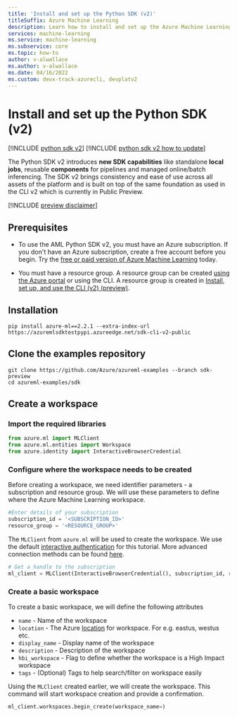 ```yaml
---
title: 'Install and set up the Python SDK (v2)'
titleSuffix: Azure Machine Learning
description: Learn how to install and set up the Azure Machine Learning Python SDK v2 
services: machine-learning
ms.service: machine-learning
ms.subservice: core
ms.topic: how-to
author: v-alwallace
ms.author: v-alwallace
ms.date: 04/16/2022
ms.custom: devx-track-azurecli, devplatv2
---
```


# Install and set up the Python SDK (v2)

[!INCLUDE [python sdk v2](../../includes/machine-learning-python-sdk-v2.md)]
[!INCLUDE [python sdk v2 how to update](../../includes/machine-learning-python-sdk-v2-update-note.md)]

 The Python SDK v2 introduces **new SDK capabilities** like standalone **local jobs**, reusable **components** for pipelines and managed online/batch inferencing. The SDK v2 brings consistency and ease of use across all assets of the platform and is built on top of the same foundation as used in the CLI v2 which is currently in Public Preview.


[!INCLUDE [preview disclaimer](../../includes/machine-learning-preview-generic-disclaimer.md)]

## Prerequisites

* To use the AML Python SDK v2, you must have an Azure subscription. If you don't have an Azure subscription, create a free account before you begin. Try the [free or paid version of Azure Machine Learning](https://azure.microsoft.com/free/) today.

* You must have a resource group. A resource group can be created [using the Azure portal](../azure-resource-manager/management/manage-resource-groups-portal.md) or using the CLI. A resource group is created in [Install, set up, and use the CLI (v2) (preview)](how-to-configure-cli.md).

## Installation

```terminal
pip install azure-ml==2.2.1 --extra-index-url  https://azuremlsdktestpypi.azureedge.net/sdk-cli-v2-public
```
## Clone the examples repository

```terminal 
git clone https://github.com/Azure/azureml-examples --branch sdk-preview
cd azureml-examples/sdk
``` 

## Create a workspace

### Import the required libraries
```python 
from azure.ml import MLClient
from azure.ml.entities import Workspace
from azure.identity import InteractiveBrowserCredential
``` 
### Configure where the workspace needs to be created
Before creating a workspace, we need identifier parameters - a subscription and resource group. We will use these parameters to define where the Azure Machine Learning workspace.

```python
#Enter details of your subscription
subscription_id = '<SUBSCRIPTION_ID>'
resource_group = '<RESOURCE_GROUP>'
```
The `MLClient` from `azure.ml` will be used to create the workspace. We use the default [interactive authentication](https://docs.microsoft.com/en-us/python/api/azure-identity/azure.identity.interactivebrowsercredential?view=azure-python) for this tutorial. More advanced connection methods can be found [here](https://docs.microsoft.com/en-us/python/api/azure-identity/azure.identity?view=azure-python).

```python
# Get a handle to the subscription
ml_client = MLClient(InteractiveBrowserCredential(), subscription_id, resource_group)
```
### Create a basic workspace
To create a basic workspace, we will define the following attributes
- `name` - Name of the workspace
- `location` - The Azure [location](https://azure.microsoft.com/en-us/global-infrastructure/services/?products=machine-learning-service) for workspace. For e.g. eastus, westus etc.
- `display_name` - Display name of the workspace
- `description` - Description of the workspace
- `hbi_workspace` - Flag to define whether the workspace is a High Impact workspace
- `tags` - (Optional) Tags to help search/filter on workspace easily

Using the `MLClient` created earlier, we will create the workspace. This command will start workspace creation and provide a confirmation.

```python
ml_client.workspaces.begin_create(workspace_name=)
``` 